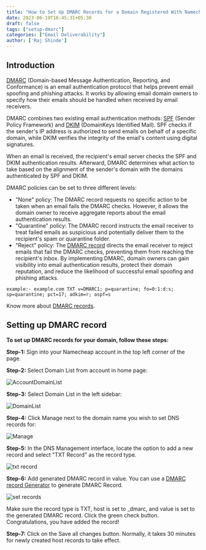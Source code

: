 ```yaml
---
title: "How to Set Up DMARC Records for a Domain Registered With Namecheap"
date: 2023-06-19T16:45:31+05:30
draft: false
tags: ["setup-dmarc"]
categories: ["Email Deliverability"]
author: ['Raj Shinde']
---
```



## Introduction

[DMARC](https://emaildojo.io/dmarc-checker) (Domain-based Message Authentication, Reporting, and Conformance) is an email authentication protocol that helps prevent email spoofing and phishing attacks. It works by allowing email domain owners to specify how their emails should be handled when received by email receivers.

DMARC combines two existing email authentication methods: [SPF](https://emaildojo.io/spf-record-checker) (Sender Policy Framework) and [DKIM](https://emaildojo.io/dkim-checker) (DomainKeys Identified Mail). SPF checks if the sender's IP address is authorized to send emails on behalf of a specific domain, while DKIM verifies the integrity of the email's content using digital signatures.

When an email is received, the recipient's email server checks the SPF and DKIM authentication results. Afterward, DMARC determines what action to take based on the alignment of the sender's domain with the domains authenticated by SPF and DKIM.

DMARC policies can be set to three different levels:

- "None" policy: The DMARC record requests no specific action to be taken when an email fails the DMARC checks. However, it allows the domain owner to receive aggregate reports about the email authentication results.
- "Quarantine" policy: The DMARC record instructs the email receiver to treat failed emails as suspicious and potentially deliver them to the recipient's spam or quarantine folder.
- "Reject" policy: The [DMARC record](https://emaildojo.io/dmarc-checker) directs the email receiver to reject emails that fail the DMARC checks, preventing them from reaching the recipient's inbox.
By implementing DMARC, domain owners can gain visibility into email authentication results, protect their domain reputation, and reduce the likelihood of successful email spoofing and phishing attacks.

`example:- example.com TXT v=DMARC1; p=quarantine; fo=0:1:d:s; sp=quarantine; pct=17; adkim=r; aspf=s`

Know more about [DMARC records](https://emaildojo.io/knowledgebase/email-deliverability/introduction-to-dmarc-records/).



## Setting up DMARC record


**To set up DMARC records for your domain, follow these steps:**

**Step-1:**  Sign into your Namecheap account in the top left corner of the page.

**Step-2:**  Select Domain List from account  in home page:

![AccountDomainList](https://i.imgur.com/gjuNflT.png)

**Step-3:**  Select Domain List in the left sidebar:

![DomainList](https://i.imgur.com/zTfK2E5.png)

**Step-4:** Click Manage next to the domain name you wish to set DNS records for:

![Manage](https://i.imgur.com/olq5O1q.png)

**Step-5:** In the DNS Management interface, locate the option to add a new record and select "TXT Record" as the record type.

![txt record](https://i.imgur.com/DkOcSTD.png)
 
 **Step-6:** Add generated DMARC record in value. You can use a [ DMARC record Generator](https://emaildojo.io/dmarc-record-generator) to generate DMARC Record.

![set records](https://i.imgur.com/AxAYFYF.png)

Make sure the record type is TXT, host is set to _dmarc, and value is set to the generated DMARC record. Click the green check button. Congratulations, you have added the record!

**Step-7:** Click on the Save all changes button. Normally, it takes 30 minutes for newly created host records to take effect.



